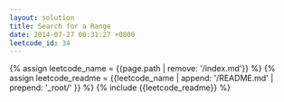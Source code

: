 ```yaml
---
layout: solution
title: Search for a Range
date: 2014-07-27 00:31:27 +0800
leetcode_id: 34
---
```

{% assign leetcode_name = {{page.path | remove: '/index.md'}}  %}
{% assign leetcode_readme = {{leetcode_name | append: '/README.md' | prepend: '_root/' }}  %}
{% include {{leetcode_readme}} %}
